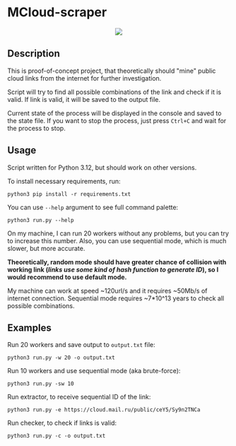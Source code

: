 # MCloud-scraper
<p align="center">
  <img src="https://raw.githubusercontent.com/Kseen715/imgs/main/favicon.ico" />
</p>

## Description

This is proof-of-concept project, that theoretically should "mine" public cloud 
links from the internet for further investigation.

Script will try to find all possible combinations of the link and check if it
is valid. If link is valid, it will be saved to the output file.

Current state of the process will be displayed in the console and 
saved to the state file. If you want to stop the process, just press ```Ctrl+C```
and wait for the process to stop.

## Usage

Script written for Python 3.12, but should work on other versions.

To install necessary requirements, run:
```
python3 pip install -r requirements.txt
```

You can use ```--help``` argument to see full command palette:
```
python3 run.py --help
```

On my machine, I can run 20 workers without any problems, but you can try to
increase this number. Also, you can use sequential mode, which is much slower,
but more accurate.

**Theoretically, random mode should have greater chance of collision with
working link (_links use some kind of hash function to generate ID_), so
I would recommend to use default mode.**

My machine can work at speed ~120url/s and it requires ~50Mb/s of internet
connection. Sequential mode requires ~7*10^13 years to check all possible
combinations.

## Examples

Run 20 workers and save output to ```output.txt``` file:
```
python3 run.py -w 20 -o output.txt
```

Run 10 workers and use sequential mode (aka brute-force):
```
python3 run.py -sw 10
```

Run extractor, to receive sequential ID of the link:
```
python3 run.py -e https://cloud.mail.ru/public/ceY5/Sy9n2TNCa
```

Run checker, to check if links is valid:
```
python3 run.py -c -o output.txt
```


